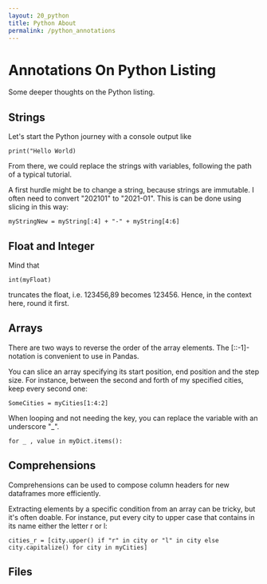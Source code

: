 ```yaml
---
layout: 20_python
title: Python About
permalink: /python_annotations
---
```


# Annotations On Python Listing

Some deeper thoughts on the Python listing.

## Strings

Let's start the Python journey with a console output like

>
    print("Hello World)

From there, we could replace the strings with variables, following the path of a typical tutorial.

A first hurdle might be to change a string, because strings are immutable.
I often need to convert "202101" to "2021-01". This is can be done using slicing in this way:

>
    myStringNew = myString[:4] + "-" + myString[4:6]


## Float and Integer

Mind that 

>
    int(myFloat)
truncates the float, i.e. 123456,89 becomes 123456. Hence, in the context here, round it first.

## Arrays

There are two ways to reverse the order of the array elements. The [::-1]-notation is convenient to use in Pandas.

You can slice an array specifying its start position, end position and the step size. 
For instance, between the second and forth of my specified cities, keep every second one:
>
    SomeCities = myCities[1:4:2]

When looping and not needing the key, you can replace the variable with an underscore "_".
>
    for _ , value in myDict.items():

## Comprehensions

Comprehensions can be used to compose column headers for new dataframes more efficiently.

Extracting elements by a specific condition from an array can be tricky, but it's often doable.
For instance, put every city to upper case that contains in its name either the letter r or l:

>
    cities_r = [city.upper() if "r" in city or "l" in city else city.capitalize() for city in myCities]


## Files

